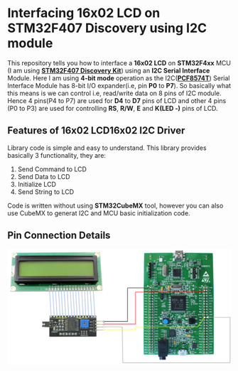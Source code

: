 # Interfacing 16x02 LCD on STM32F407 Discovery using I2C module
This repository tells you how to interface a **16x02 LCD** on **STM32F4xx** MCU (I am using **[STM32F407 Discovery Kit](https://github.com/SharathN25/STM32F407-Discovery)**) using an **I2C Serial Interface** Module. Here I am using **4-bit mode** operation as the I2C(**[PCF8574T](https://www.nxp.com/part/PCF8574T)**) Serial Interface Module has 8-bit I/O expander(i.e, pin **P0** to **P7**). So basically what this means is we can control i.e, read/write data on 8 pins of I2C module. Hence 4 pins(P4 to P7) are used for **D4** to **D7** pins of LCD and other 4 pins (P0 to P3) are used for controlling **RS**, **R/W**, **E** and **K(LED -)** pins of LCD.

## Features of 16x02 LCD16x02 I2C Driver 
Library code is simple and easy to understand. This library provides basically 3 functionality, they are:

1. Send Command to LCD
2. Send Data to LCD
3. Initialize LCD
4. Send String to LCD

Code is written without using **STM32CubeMX** tool, however you can also use CubeMX to generat I2C and MCU basic initialization code.

## Pin Connection Details
<img src = "Images/LCD_I2C_STM32F407.png">

 
